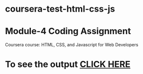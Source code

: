 # coursera-test-html-css-js

# Module-4 Coding Assignment

Coursera course: HTML, CSS, and Javascript for Web Developers

# To see the output [CLICK HERE](https://balaken.github.io/coursera-test-html-css-js/module4-solution/index.html)


